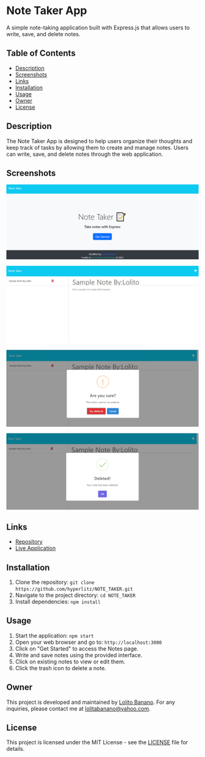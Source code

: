 # Note Taker App

A simple note-taking application built with Express.js that allows users to write, save, and delete notes.

## Table of Contents
- [Description](#description)
- [Screenshots](#screenshots)
- [Links](#links)
- [Installation](#installation)
- [Usage](#usage)
- [Owner](#owner)
- [License](#license)

## Description

The Note Taker App is designed to help users organize their thoughts and keep track of tasks by allowing them to create and manage notes. Users can write, save, and delete notes through the web application.

## Screenshots

![Screenshot 1](/Develop/public/assets/images/ss1.png)

![Screenshot 2](/Develop/public/assets/images/ss2.png)

![Screenshot 3](/Develop/public/assets/images/ss3.png)

![Screenshot 4](/Develop/public/assets/images/ss4.png)

## Links

- [Repository](https://github.com/hyperlitz/NOTE_TAKER)
- [Live Application](https://your-app.herokuapp.com/)

## Installation

1. Clone the repository: `git clone https://github.com/hyperlitz/NOTE_TAKER.git`
2. Navigate to the project directory: `cd NOTE_TAKER`
3. Install dependencies: `npm install`

## Usage

1. Start the application: `npm start`
2. Open your web browser and go to: `http://localhost:3000`
3. Click on "Get Started" to access the Notes page.
4. Write and save notes using the provided interface.
5. Click on existing notes to view or edit them.
6. Click the trash icon to delete a note.

## Owner

This project is developed and maintained by [Lolito Banano](https://github.com/your-username).
For any inquiries, please contact me at [lolitabanano@yahoo.com](mailto:lolitobanano@yahoo.com).

## License

This project is licensed under the MIT License - see the [LICENSE](LICENSE) file for details.
